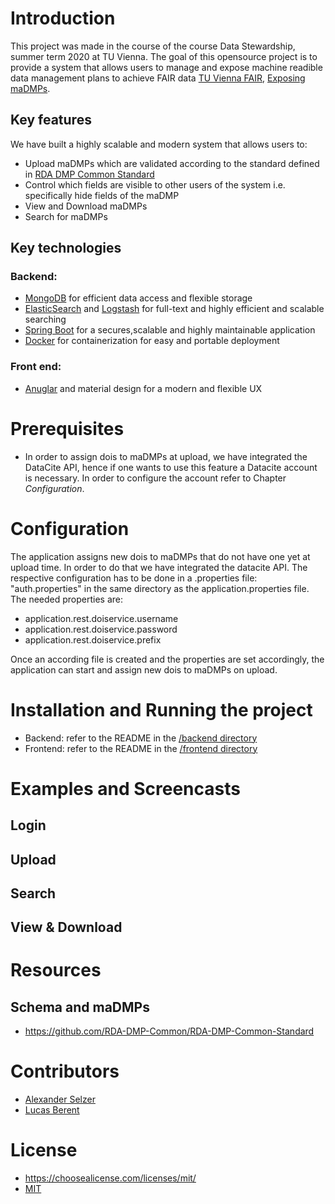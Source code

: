 # Introduction
This project was made in the course of the course Data Stewardship, summer term 2020 at TU Vienna. The goal of this opensource project is to provide a system that allows users to manage and expose machine readible data management plans to achieve FAIR data [TU Vienna FAIR](https://www.tuwien.at/forschung/fti-support/forschungsdaten/forschungsdatenmanagement/fair-prinzipien/), [Exposing maDMPs](https://www.rd-alliance.org/groups/exposing-data-management-plans-wg).

## Key features
We have built a highly scalable and modern system that allows users to:
- Upload maDMPs which are validated according to the standard defined in [RDA DMP Common Standard](https://github.com/RDA-DMP-Common/RDA-DMP-Common-Standard)
- Control which fields are visible to other users of the system i.e. specifically hide fields of the maDMP
- View and Download maDMPs
- Search for maDMPs

## Key technologies 
### Backend:
- [MongoDB](https://www.mongodb.com/) for efficient data access and flexible storage
- [ElasticSearch](https://www.elastic.co/de/) and [Logstash](https://www.elastic.co/de/logstash) for full-text and highly efficient and scalable searching
- [Spring Boot](https://spring.io/projects/spring-boot) for a secures,scalable and highly maintainable application
- [Docker](https://www.docker.com/) for containerization for easy and portable deployment 

### Front end:
- [Anuglar](https://angular.io/) and material design for a modern and flexible UX

# Prerequisites
- In order to assign dois to maDMPs at upload, we have integrated the DataCite API, hence if one wants to use this feature a Datacite account is necessary. In order to configure the account refer to Chapter *Configuration*.

# Configuration
The application assigns new dois to maDMPs that do not have one yet at upload time. In order to do that we have integrated the datacite API. The respective configuration has to be done in a .properties file: "auth.properties" in the same directory as the application.properties file. The needed properties are: 
- application.rest.doiservice.username
- application.rest.doiservice.password
- application.rest.doiservice.prefix

Once an according file is created and the properties are set accordingly, the application can start and assign new dois to maDMPs on upload.

# Installation and Running the project 
- Backend: refer to the README in the [/backend directory](https://github.com/lucasberent/mapleDocs/blob/master/backend/README.md)
- Frontend: refer to the README in the [/frontend directory](https://github.com/lucasberent/mapleDocs/blob/master/frontend/mapdledocsapp/README.md)

# Examples and Screencasts

## Login
## Upload
## Search
## View & Download

# Resources
## Schema and maDMPs
- https://github.com/RDA-DMP-Common/RDA-DMP-Common-Standard

# Contributors
- [Alexander Selzer](https://github.com/arselzer)
- [Lucas Berent](https://github.com/lucasberent)

# License
- https://choosealicense.com/licenses/mit/
- [MIT](https://github.com/lucasberent/mapleDocs/blob/master/backend/LICENSE)
